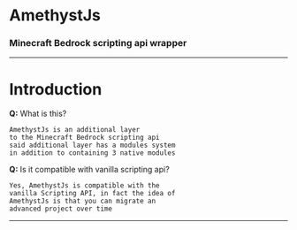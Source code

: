 # AmethystJs
### Minecraft Bedrock scripting api wrapper 
---

# Introduction
**Q:** What is this?
```
AmethystJs is an additional layer
to the Minecraft Bedrock scripting api
said additional layer has a modules system
in addition to containing 3 native modules
```

**Q:** Is it compatible with vanilla scripting api?
```
Yes, AmethystJs is compatible with the
vanilla Scripting API, in fact the idea of
AmethystJs is that you can migrate an
advanced project over time
```
---